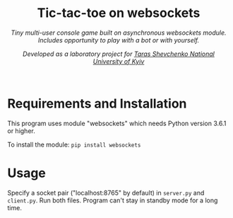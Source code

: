 <h1 align="center">Tic-tac-toe on websockets</h1>
<p align="center"><i>Tiny multi-user console game built on asynchronous websockets module. Includes opportunity to play with a bot or with yourself.</i></p>
<p align="center"><i>Developed as a laboratory project for <a href="http://www.univ.kiev.ua/en">Taras Shevchenko National University of Kyiv</a></i></p>
<br>

# Requirements and Installation

This program uses module "websockets" which needs Python version 3.6.1 or higher.

To install the module:
`pip install websockets`


# Usage

Specify a socket pair ("localhost:8765" by default) in  `server.py` and `client.py`. Run both files.
Program can't stay in standby mode for a long time.
